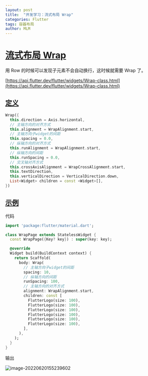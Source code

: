 ```yaml
---
layout: post
title:  "开发学习：流式布局 Wrap"
categories: Flutter
tags: 容器布局
author: MLM
---
```

# [流式布局 Wrap]()

用 Row 的时候可以发现子元素不会自动换行，这时候就需要 Wrap 了。

[https://api.flutter.dev/flutter/widgets/Wrap-class.html](https://api.flutter.dev/flutter/widgets/Wrap-class.html)

## [定义]()

```dart
Wrap({
  this.direction = Axis.horizontal,
  // 主轴方向的对齐方式
  this.alignment = WrapAlignment.start,
  // 主轴方向子widget的间距
  this.spacing = 0.0,
  // 纵轴方向的对齐方式
  this.runAlignment = WrapAlignment.start,
  // 纵轴方向的间距
  this.runSpacing = 0.0,
  // 交叉轴对齐方式
  this.crossAxisAlignment = WrapCrossAlignment.start,
  this.textDirection,
  this.verticalDirection = VerticalDirection.down,
  List<Widget> children = const <Widget>[],
})
```

## [示例]()

代码

```dart
import 'package:flutter/material.dart';

class WrapPage extends StatelessWidget {
  const WrapPage({Key? key}) : super(key: key);

  @override
  Widget build(BuildContext context) {
    return Scaffold(
      body: Wrap(
        // 主轴方向子widget的间距
        spacing: 10,
        // 纵轴方向的间距
        runSpacing: 100,
        // 主轴方向的对齐方式
        alignment: WrapAlignment.start,
        children: const [
          FlutterLogo(size: 100),
          FlutterLogo(size: 100),
          FlutterLogo(size: 100),
          FlutterLogo(size: 100),
          FlutterLogo(size: 100),
          FlutterLogo(size: 100),
        ],
      ),
    );
  }
}
```

输出

![image-20220620155239602](https://molingmiao.github.io/pic/image-20220620155239602.png)
